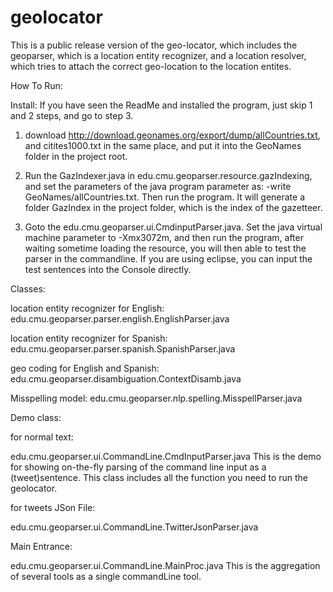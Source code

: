 geolocator 
=========

This is a public release version of the geo-locator, which includes the geoparser, which is a location entity recognizer, and a location resolver, which tries to attach the correct geo-location to the location entites.

How To Run: 

Install:
If you have seen the ReadMe and installed the program, just skip 1 and 2 steps, and go to step 3.

1. download http://download.geonames.org/export/dump/allCountries.txt, and citites1000.txt in the same place, and put it into the GeoNames folder in the project root.

2. Run the GazIndexer.java in edu.cmu.geoparser.resource.gazIndexing, and set the parameters of the java program parameter as: -write GeoNames/allCountries.txt. Then run the program. It will generate a folder GazIndex in the project folder, which is the index of the gazetteer.

3. Goto the edu.cmu.geoparser.ui.CmdinputParser.java. Set the java virtual machine parameter to -Xmx3072m, and then run the program, after waiting sometime loading the resource, you will then able to test the parser in the commandline. If you are using eclipse, you can input the test sentences into the Console directly.


Classes:

location entity recognizer for English:
edu.cmu.geoparser.parser.english.EnglishParser.java

location entity recognizer for Spanish:
edu.cmu.geoparser.parser.spanish.SpanishParser.java

geo coding for English and Spanish:
edu.cmu.geoparser.disambiguation.ContextDisamb.java

Misspelling model:
edu.cmu.geoparser.nlp.spelling.MisspellParser.java

Demo class:

for normal text:

edu.cmu.geoparser.ui.CommandLine.CmdInputParser.java
This is the demo for showing on-the-fly parsing of the command line input as a (tweet)sentence.
This class includes all the function you need to run the geolocator.

for tweets JSon File:

edu.cmu.geoparser.ui.CommandLine.TwitterJsonParser.java

Main Entrance:

edu.cmu.geoparser.ui.CommandLine.MainProc.java
This is the aggregation of several tools as a single commandLine tool.

